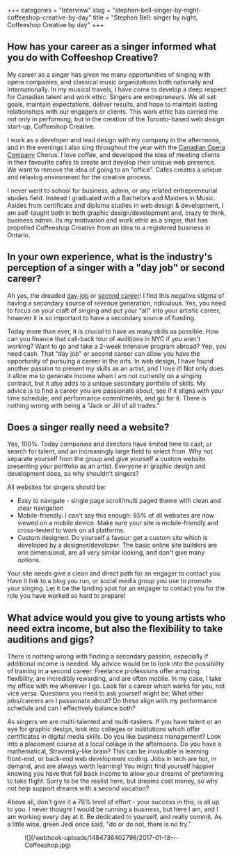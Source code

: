 +++
categories = "Interview"
slug = "stephen-bell-singer-by-night-coffeeshop-creative-by-day"
title = "Stephen Bell: singer by night, Coffeeshop Creative by day"
+++

## How has your career as a singer informed what you do with Coffeeshop Creative?

My career as a singer has given me many opportunities of singing with opera companies, and classical music organizations both nationally and internationally. In my musical travels, I have come to develop a deep respect for Canadian talent and work ethic. Singers are entrepreneurs. We all set goals, maintain expectations, deliver results, and hope to maintain lasting relationships with our engagers or clients. This work ethic has carried me not only in performing, but in the creation of the Toronto-based web design start-up, Coffeeshop Creative. 

I work as a developer and lead design with my company in the afternoons, and in the evenings I also sing throughout the year with the [Canadian Opera Company](/scene/companies/canadian-opera-company/) Chorus. I love coffee, and developed the idea of meeting clients in their favourite cafes to create and develop their unique web presence. We want to remove the idea of going to an "office". Cafes creates a unique and relaxing environment for the creative process.

I never went to school for business, admin, or any related entrepreneurial studies field. Instead I graduated with a Bachelors and Masters in Music. Asides from certificate and diploma studies in web design & development, I am self-taught both in both graphic design/development and, crazy to think, business admin.  Its my motivation and work ethic as a singer, that has propelled Coffeeshop Creative from an idea to a registered business in Ontario. 

## In your own experience, what is the industry's perception of a singer with a "day job" or second career?

Ah yes, the dreaded [day-job](/in-defense-of-the-day-job/) or [second career](/chris-mayell-the-opera-career/)! I find this negative stigma of having a secondary source of revenue generation, ridiculous. Yes, you need to focus on your craft of singing and put your “all" into your artistic career, however it is so important to have a secondary source of funding. 

Today more than ever, it is crucial to have as many skills as possible. How can you finance that call-back tour of auditions in NYC if you aren't working? Want to go and take a 2-week intensive program abroad? Yep, you need cash. That "day job" or second career can allow you have the opportunity of pursuing a career in the arts. In web design, I have found another passion to present my skills as an artist, and I love it!  Not only does it allow me to generate income when I am not currently on a singing contract, but it also adds to a unique secondary portfolio of skills. My advice is to find a career you are passionate about, see if it aligns with your time schedule, and performance commitments, and go for it. There is nothing wrong with being a "Jack or Jill of all trades."

## Does a singer really need a website?

Yes, 100%. Today companies and directors have limited time to cast, or search for talent, and an increasingly large field to select from. Why not separate yourself from the group and give yourself a custom website presenting your portfolio as an artist. Everyone in graphic design and development does, so why shouldn't singers? 

All websites for singers should be:

<ul class="nospace">

<li> Easy to navigate - single page scroll/multi paged theme with clean and clear navigation
<li> Mobile-friendly. I can't say this enough: 85% of all websites are now viewed on a mobile device. Make sure your site is mobile-friendly and cross-tested to work on all platforms.
<li> Custom designed. Do yourself a favour: get a custom site which is developed by a designer/developer. The basic online site builders are one dimensional, are all very similar looking, and don't give many options. 
</ul>

Your site needs give a clean and direct path for an engager to contact you. Have it link to a blog you run, or social media group you use to promote your singing. Let it be the landing spot for an engager to contact you for the role you have worked so hard to prepare!

## What advice would you give to young artists who need extra income, but also the flexibility to take auditions and gigs?

There is nothing wrong with finding a secondary passion, especially if additional income is needed. My advice would be to look into the possibility of training in a second career. Freelance professions offer amazing flexibility, are incredibly rewarding, and are often mobile. In my case, I take my office with me wherever I go. Look for a career which works for you, not vice versa. Questions you need to ask yourself might be: What other jobs/careers am I passionate about? Do these align with my performance schedule and can I effectively balance both?

As singers we are multi-talented and multi-taskers. If you have talent or an eye for graphic design, look into colleges or institutions which offer certificates in digital media skills. Do you like business management? Look into a placement course at a local collage in the afternoons. Do you have a mathematical, Stravinsky-like brain? This can be invaluable in learning front-end, or back-end web development coding. Jobs in tech are hot, in demand, and are always worth learning! You might find yourself happier knowing you have that fall back income to allow your dreams of preforming to take flight. Sorry to be the realist here, but dreams cost money, so why not help support dreams with a second vocation?

Above all, don't give it a 76% level of effort - your success in this, is all up to you. I never thought I would be running a business, but here I am, and I am working every day at it. Be dedicated to yourself, and really commit. As a little wise, green Jedi once said, "do or do not, there is no try."

<figure data-type="image">
![](/webhook-uploads/1484736402796/2017-01-18---Coffeeshop.jpg)
</figure>
